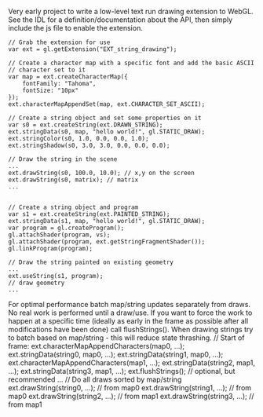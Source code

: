 Very early project to write a low-level text run drawing extension to WebGL.
See the IDL for a definition/documentation about the API, then simply include
the js file to enable the extension.

    // Grab the extension for use
    var ext = gl.getExtension("EXT_string_drawing");

    // Create a character map with a specific font and add the basic ASCII
    // character set to it
    var map = ext.createCharacterMap({
        fontFamily: "Tahoma",
        fontSize: "10px"
    });
    ext.characterMapAppendSet(map, ext.CHARACTER_SET_ASCII);

    // Create a string object and set some properties on it
    var s0 = ext.createString(ext.DRAWN_STRING);
    ext.stringData(s0, map, "hello world!", gl.STATIC_DRAW);
    ext.stringColor(s0, 1.0, 0.0, 0.0, 1.0);
    ext.stringShadow(s0, 3.0, 3.0, 0.0, 0.0, 0.0);

    // Draw the string in the scene
    ...
    ext.drawString(s0, 100.0, 10.0); // x,y on the screen
    ext.drawString(s0, matrix); // matrix
    ...


    // Create a string object and program
    var s1 = ext.createString(ext.PAINTED_STRING);
    ext.stringData(s1, map, "hello world!", gl.STATIC_DRAW);
    var program = gl.createProgram();
    gl.attachShader(program, vs);
    gl.attachShader(program, ext.getStringFragmentShader());
    gl.linkProgram(program);

    // Draw the string painted on existing geometry
    ...
    ext.useString(s1, program);
    // draw geometry
    ...

For optimal performance batch map/string updates separately from draws. No real work
is performed until a draw/use. If you want to force the work to happen at a specific
time (ideally as early in the frame as possible after all modifications have been done)
call flushStrings().
When drawing strings try to batch based on map/string - this will reduce state thrashing.
    // Start of frame:
    ext.characterMapAppendCharacters(map0, ...);
    ext.stringData(string0, map0, ...);
    ext.stringData(string1, map0, ...);
    ext.characterMapAppendCharacters(map1, ...);
    ext.stringData(string2, map1, ...);
    ext.stringData(string3, map1, ...);
    ext.flushStrings(); // optional, but recommended
    ...
    // Do all draws sorted by map/string
    ext.drawString(string0, ...); // from map0
    ext.drawString(string1, ...); // from map0
    ext.drawString(string2, ...); // from map1
    ext.drawString(string3, ...); // from map1
    